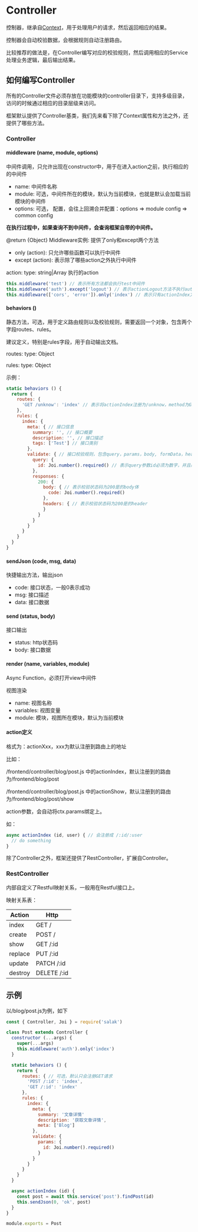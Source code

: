 # Controller

控制器，继承自[Context](./context.html)，用于处理用户的请求，然后返回相应的结果。

控制器会自动校验数据，会根据规则自动注册路由。

比较推荐的做法是，在Controller编写对应的校验规则，然后调用相应的Service处理业务逻辑，最后输出结果。

## 如何编写Controller

所有的Controller文件必须存放在功能模块的controller目录下，支持多级目录，访问的时候通过相应的目录层级来访问。

框架默认提供了Controller基类，我们先来看下除了Context属性和方法之外，还提供了哪些方法。

### Controller

#### middleware (name, module, options)

中间件调用，只允许出现在constructor中，用于在进入action之前，执行相应的的中间件

- name: 中间件名称
- module: 可选，中间件所在的模块，默认为当前模块，也就是默认会加载当前模块的中间件
- options: 可选， 配置，会往上回溯合并配置：options => module config => common config

**在执行过程中，如果查询不到中间件，会查询框架自带的中间件。**

@return {Object} Middleware实例: 提供了only和except两个方法

- only (action): 只允许哪些函数可以执行中间件
- except (action): 表示除了哪些action之外执行中间件

action: type: string|Array 执行的action

```javascript
this.middleware('test') // 表示所有方法都会执行test中间件
this.middleware('auth').except('logout') // 表示actionLogout方法不执行auth中间件
this.middleware(['cors', 'error']).only('index') // 表示只有actionIndex方法执行cors中间件和error中间件
```

#### behaviors ()

静态方法，可选，用于定义路由规则以及校验规则，需要返回一个对象，包含两个字段routes、rules。

建议定义，特别是rules字段，用于自动输出文档。

routes: type: Object

rules: type: Object

示例：

```javascript
static behaviors () {
  return {
    routes: {
      'GET /unknow': 'index' // 表示将actionIndex注册为/unknow，method为GET的路由
    },
    rules: {
      index: {
        meta: { // 接口信息
          summary: '', // 接口概要
          description: '', // 接口描述
          tags: ['Test'] // 接口类别
        },
        validate: { // 接口校验规则，包含query，params，body, formData，header，responses
          query: {
            id: Joi.number().required() // 表示query参数id必须为数字，并且必须提供
          },
          responses: {
            200: {
              body: { // 表示校验状态码为200是的body体
                code: Joi.number().required()
              },
              headers: { // 表示校验状态码为200是的header
              }
            }
          }
        }
      }
    }
  }
}
```

#### sendJson (code, msg, data)

快捷输出方法，输出json

- code: 接口状态，一般0表示成功
- msg: 接口描述
- data: 接口数据

#### send (status, body)

接口输出

- status: http状态码
- body: 接口数据

#### render (name, variables, module)

Async Function，必须打开view中间件

视图渲染

- name: 视图名称
- variables: 视图变量
- module: 模块，视图所在模块，默认为当前模块

#### action定义

格式为：actionXxx，xxx为默认注册到路由上的地址

比如：

/frontend/controller/blog/post.js 中的actionIndex，默认注册到的路由为/frontend/blog/post

/frontend/controller/blog/post.js 中的actionShow，默认注册到的路由为/frontend/blog/post/show

action参数，会自动将ctx.params绑定上。

如：

```javascript
async actionIndex (id, user) { // 会注册成 /:id/:user
  // do something
}
```

除了Controller之外，框架还提供了RestController，扩展自Controller。

### RestController

内部自定义了Restful映射关系，一般用在Restful接口上。

映射关系表：

|Action|Http|
|------|----|
|index|GET /|
|create|POST /|
|show|GET /:id|
|replace|PUT /:id|
|update|PATCH /:id|
|destroy|DELETE /:id|

## 示例

以/blog/post.js为例，如下

```javascript
const { Controller, Joi } = require('salak')

class Post extends Controller {
  constructor (...args) {
    super(...args)
    this.middleware('auth').only('index')
  }

  static behaviors () {
    return {
      routes: { // 可选，默认只会注册GET请求
        'POST /:id': 'index',
        'GET /:id': 'index'
      },
      rules: {
        index: {
          meta: {
            summary: '文章详情'
            description: '获取文章详情',
            meta: ['Blog']
          },
          validate: {
            params: {
              id: Joi.number().required()
            }
          }
        }
      }
    }
  }

  async actionIndex (id) {
    const post = await this.service('post').findPost(id)
    this.sendJson(0, 'ok', post)
  }
}

module.exports = Post
```
